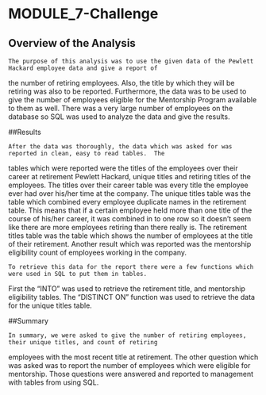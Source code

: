 # MODULE_7-Challenge

## Overview of the Analysis

 	The purpose of this analysis was to use the given data of the Pewlett Hackard employee data and give a report of
the number of retiring employees.  Also, the title by which they will be retiring was also to be reported.  Furthermore, 
the data was to be used to give the number of employees eligible for the Mentorship Program available to them as well.
There was a very large number of employees on the database so SQL was used to analyze the data and give the results.

##Results

	After the data was thoroughly, the data which was asked for was reported in clean, easy to read tables.  The
tables which were reported were the titles of the employees over their career at retirement Pewlett Hackard, unique titles
and retiring titles of the employees.  The titles over their career table was every title the employee ever had over 
his/her time at the company.  The unique titles table was the table which combined every employee duplicate names in the 
retirement table.  This means that if a certain employee held more than one title of the course of his/her career, it was 
combined in to one row so it doesn’t seem like there are more employees retiring than there really is.  The retirement titles
table was the table which shows the number of employees at the title of their retirement.  Another result which was reported 
was the mentorship eligibility count of employees working in the company.

	To retrieve this data for the report there were a few functions which were used in SQL to put them in tables.
First the “INTO” was used to retrieve the retirement title, and mentorship eligibility tables.  The “DISTINCT ON” function
was used to retrieve the data for the unique titles table.

##Summary

	In summary, we were asked to give the number of retiring employees, their unique titles, and count of retiring 
employees with the most recent title at retirement.  The other question which was asked was to report the number of employees
which were eligible for mentorship.  Those questions were answered and reported to management with tables from using SQL.
